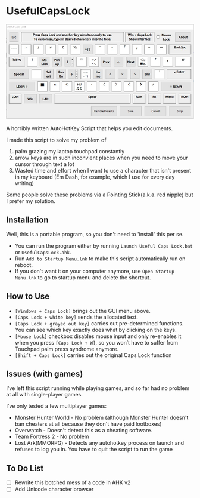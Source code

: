 # UsefulCapsLock
![Gui](/Desc.jpg)

A horribly written AutoHotKey Script that helps you edit documents.

I made this script to solve my problem of
1. palm grazing my laptop touchpad constantly
2. arrow keys are in such inconvient places when you need to move your cursor through text a lot
3. Wasted time and effort when I want to use a character that isn't present in my keyboard (Em Dash, for example, which I use for every day writing)

Some people solve these problems via a Pointing Stick(a.k.a. red nipple) but I prefer my solution.

## Installation
Well, this is a portable program, so you don't need to 'install' this per se.
* You can run the program either by running `Launch Useful Caps Lock.bat` or `UsefulCapsLock.ahk`.
* Run `Add to Startup Menu.lnk` to make this script automatically run on reboot.
* If you don't want it on your computer anymore, use `Open Startup Menu.lnk` to go to startup menu and delete the shortcut.

## How to Use
* `[Windows + Caps Lock]` brings out the GUI menu above. 
* `[Caps Lock + white key]` sends the allocated text.
* `[Caps Lock + grayed out key]` carries out pre-determined functions. You can see which key exactly does what by clicking on the keys.
* `[Mouse Lock]` checkbox disables mouse input and only re-enables it when you press `[Caps Lock + W]`, so you won’t have to suffer from Touchpad palm press syndrome anymore.
* `[Shift + Caps Lock]` carries out the original Caps Lock function

## Issues (with games)
I've left this script running while playing games, and so far had no problem at all with single-player games.

I've only tested a few multiplayer games:
* Monster Hunter World - No problem (although Monster Hunter doesn't ban cheaters at all because they don't have paid lootboxes)
* Overwatch - Doesn't detect this as a cheating software.
* Team Fortress 2 - No problem
* Lost Ark(MMORPG) - Detects any autohotkey process on launch and refuses to log you in. You have to quit the script to run the game

## To Do List
- [ ] Rewrite this botched mess of a code in AHK v2
- [ ] Add Unicode character browser
